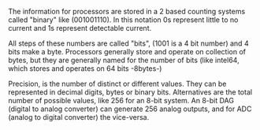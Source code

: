 The information for processors are stored in a 2 based counting systems called "binary" like (001001110). In this notation 0s represent little to no current and 1s represent detectable current.

All steps of these numbers are called "bits", (1001 is a 4 bit number) and 4 bits make a byte. Processors generally store and operate on collection of bytes, but they are generally named for the number of bits (like intel64, which stores and operates on 64 bits -8bytes-)

Precision, is the number of distinct or different values. They can be represented in decimal digits, bytes or binary bits.
Alternatives are the total number of possible values, like 256 for an 8-bit system.
An 8-bit DAG (digital to analog converter) can generate 256 analog outputs, and for ADC (analog to digital converter) the vice-versa.
